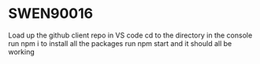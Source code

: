 # SWEN90016
Load up the github client repo in VS code
cd to the directory in the console
run npm i to install all the packages
run npm start and it should all be working
